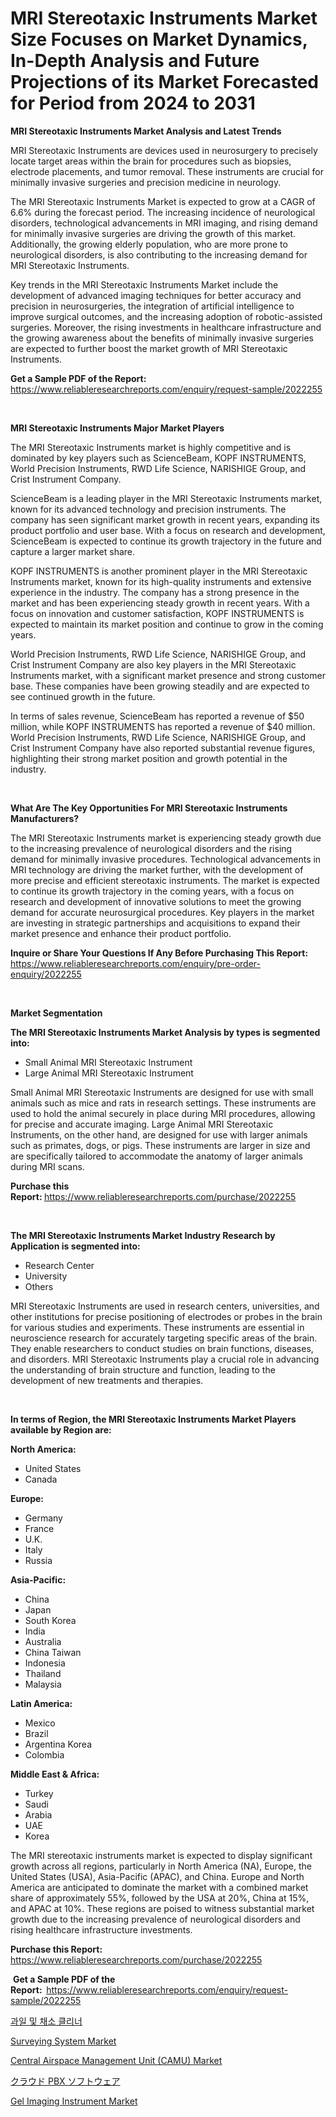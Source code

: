 <p><h1>MRI Stereotaxic Instruments Market Size Focuses on Market Dynamics, In-Depth Analysis and Future Projections of its Market Forecasted for Period from 2024 to 2031</h1></p><p><strong>MRI Stereotaxic Instruments Market Analysis and Latest Trends</strong></p>
<p><p>MRI Stereotaxic Instruments are devices used in neurosurgery to precisely locate target areas within the brain for procedures such as biopsies, electrode placements, and tumor removal. These instruments are crucial for minimally invasive surgeries and precision medicine in neurology.</p><p>The MRI Stereotaxic Instruments Market is expected to grow at a CAGR of 6.6% during the forecast period. The increasing incidence of neurological disorders, technological advancements in MRI imaging, and rising demand for minimally invasive surgeries are driving the growth of this market. Additionally, the growing elderly population, who are more prone to neurological disorders, is also contributing to the increasing demand for MRI Stereotaxic Instruments.</p><p>Key trends in the MRI Stereotaxic Instruments Market include the development of advanced imaging techniques for better accuracy and precision in neurosurgeries, the integration of artificial intelligence to improve surgical outcomes, and the increasing adoption of robotic-assisted surgeries. Moreover, the rising investments in healthcare infrastructure and the growing awareness about the benefits of minimally invasive surgeries are expected to further boost the market growth of MRI Stereotaxic Instruments.</p></p>
<p><strong>Get a Sample PDF of the Report:&nbsp;</strong> <a href="https://www.reliableresearchreports.com/enquiry/request-sample/2022255">https://www.reliableresearchreports.com/enquiry/request-sample/2022255</a></p>
<p>&nbsp;</p>
<p><strong>MRI Stereotaxic Instruments Major Market Players</strong></p>
<p><p>The MRI Stereotaxic Instruments market is highly competitive and is dominated by key players such as ScienceBeam, KOPF INSTRUMENTS, World Precision Instruments, RWD Life Science, NARISHIGE Group, and Crist Instrument Company.</p><p>ScienceBeam is a leading player in the MRI Stereotaxic Instruments market, known for its advanced technology and precision instruments. The company has seen significant market growth in recent years, expanding its product portfolio and user base. With a focus on research and development, ScienceBeam is expected to continue its growth trajectory in the future and capture a larger market share.</p><p>KOPF INSTRUMENTS is another prominent player in the MRI Stereotaxic Instruments market, known for its high-quality instruments and extensive experience in the industry. The company has a strong presence in the market and has been experiencing steady growth in recent years. With a focus on innovation and customer satisfaction, KOPF INSTRUMENTS is expected to maintain its market position and continue to grow in the coming years.</p><p>World Precision Instruments, RWD Life Science, NARISHIGE Group, and Crist Instrument Company are also key players in the MRI Stereotaxic Instruments market, with a significant market presence and strong customer base. These companies have been growing steadily and are expected to see continued growth in the future.</p><p>In terms of sales revenue, ScienceBeam has reported a revenue of $50 million, while KOPF INSTRUMENTS has reported a revenue of $40 million. World Precision Instruments, RWD Life Science, NARISHIGE Group, and Crist Instrument Company have also reported substantial revenue figures, highlighting their strong market position and growth potential in the industry.</p></p>
<p>&nbsp;</p>
<p><strong>What Are The Key Opportunities For MRI Stereotaxic Instruments Manufacturers?</strong></p>
<p><p>The MRI Stereotaxic Instruments market is experiencing steady growth due to the increasing prevalence of neurological disorders and the rising demand for minimally invasive procedures. Technological advancements in MRI technology are driving the market further, with the development of more precise and efficient stereotaxic instruments. The market is expected to continue its growth trajectory in the coming years, with a focus on research and development of innovative solutions to meet the growing demand for accurate neurosurgical procedures. Key players in the market are investing in strategic partnerships and acquisitions to expand their market presence and enhance their product portfolio.</p></p>
<p><strong>Inquire or Share Your Questions If Any Before Purchasing This Report:</strong> <a href="https://www.reliableresearchreports.com/enquiry/pre-order-enquiry/2022255">https://www.reliableresearchreports.com/enquiry/pre-order-enquiry/2022255</a></p>
<p>&nbsp;</p>
<p><strong>Market Segmentation</strong></p>
<p><strong>The MRI Stereotaxic Instruments Market Analysis by types is segmented into:</strong></p>
<p><ul><li>Small Animal MRI Stereotaxic Instrument</li><li>Large Animal MRI Stereotaxic Instrument</li></ul></p>
<p><p>Small Animal MRI Stereotaxic Instruments are designed for use with small animals such as mice and rats in research settings. These instruments are used to hold the animal securely in place during MRI procedures, allowing for precise and accurate imaging. Large Animal MRI Stereotaxic Instruments, on the other hand, are designed for use with larger animals such as primates, dogs, or pigs. These instruments are larger in size and are specifically tailored to accommodate the anatomy of larger animals during MRI scans.</p></p>
<p><strong>Purchase this Report:&nbsp;</strong><a href="https://www.reliableresearchreports.com/purchase/2022255">https://www.reliableresearchreports.com/purchase/2022255</a></p>
<p>&nbsp;</p>
<p><strong>The MRI Stereotaxic Instruments Market Industry Research by Application is segmented into:</strong></p>
<p><ul><li>Research Center</li><li>University</li><li>Others</li></ul></p>
<p><p>MRI Stereotaxic Instruments are used in research centers, universities, and other institutions for precise positioning of electrodes or probes in the brain for various studies and experiments. These instruments are essential in neuroscience research for accurately targeting specific areas of the brain. They enable researchers to conduct studies on brain functions, diseases, and disorders. MRI Stereotaxic Instruments play a crucial role in advancing the understanding of brain structure and function, leading to the development of new treatments and therapies.</p></p>
<p>&nbsp;</p>
<p><strong>In terms of Region, the MRI Stereotaxic Instruments Market Players available by Region are:</strong></p>
<p>
    <p> <strong> North America: </strong>
        <ul>
            <li>United States</li>
            <li>Canada</li>
        </ul>
        </p> 
    <p> <strong> Europe: </strong>
        <ul>
            <li>Germany</li>
            <li>France</li>
            <li>U.K.</li>
            <li>Italy</li>
            <li>Russia</li>
        </ul>
        </p> 
    <p> <strong> Asia-Pacific: </strong>
        <ul>
            <li>China</li>
            <li>Japan</li>
            <li>South Korea</li>
            <li>India</li>
            <li>Australia</li>
            <li>China Taiwan</li>
            <li>Indonesia</li>
            <li>Thailand</li>
            <li>Malaysia</li>
        </ul>
        </p> 
    <p> <strong> Latin America: </strong>
        <ul>
            <li>Mexico</li>
            <li>Brazil</li>
            <li>Argentina Korea</li>
            <li>Colombia</li>
        </ul>
        </p> 
    <p> <strong> Middle East & Africa: </strong>
        <ul>
            <li>Turkey</li>
            <li>Saudi</li>
            <li>Arabia</li>
            <li>UAE</li>
            <li>Korea</li>
        </ul>
    </p>
    </p>
<p><p>The MRI stereotaxic instruments market is expected to display significant growth across all regions, particularly in North America (NA), Europe, the United States (USA), Asia-Pacific (APAC), and China. Europe and North America are anticipated to dominate the market with a combined market share of approximately 55%, followed by the USA at 20%, China at 15%, and APAC at 10%. These regions are poised to witness substantial market growth due to the increasing prevalence of neurological disorders and rising healthcare infrastructure investments.</p></p>
<p><strong>Purchase this Report: </strong><a href="https://www.reliableresearchreports.com/purchase/2022255">https://www.reliableresearchreports.com/purchase/2022255</a></p>
<p>&nbsp;<strong>Get a Sample PDF of the Report:&nbsp;&nbsp;</strong><a href="https://www.reliableresearchreports.com/enquiry/request-sample/2022255">https://www.reliableresearchreports.com/enquiry/request-sample/2022255</a></p>
<p><strong></strong></p>
<p><p><a href="https://medium.com/@boydsmitham726/%EA%B3%BC%EC%9D%BC%EA%B3%BC-%EC%B1%84%EC%86%8C-%EC%84%B8%EC%B2%99%EA%B8%B0-%EC%8B%9C%EC%9E%A5-%EC%9C%A0%ED%98%95-%EC%9D%91%EC%9A%A9-%EB%B0%8F-%EC%A7%80%EB%A6%AC%EC%97%90-%EB%8C%80%ED%95%9C-%ED%8F%AC%EA%B4%84%EC%A0%81%EC%9D%B8-%ED%8F%89%EA%B0%80-6c9698f9fba2">과일 및 채소 클리너</a></p><p><a href="https://automatic-knee-4c7.notion.site/Surveying-System-Market-Research-Report-Unlocks-Analysis-on-the-Market-Financial-Status-Market-Size-be532c4e3f2547fd9b6a16dc7e8ef9bd">Surveying System Market</a></p><p><a href="https://view.publitas.com/reportprime-1/central-airspace-management-unit-camu-market-research-report-provides-critical-insights-that-can-help-shape-business-development-and-investment-strategies/">Central Airspace Management Unit (CAMU) Market</a></p><p><a href="https://medium.com/@noreneward2023/%E3%82%AF%E3%83%A9%E3%82%A6%E3%83%89pbx%E3%82%BD%E3%83%95%E3%83%88%E3%82%A6%E3%82%A7%E3%82%A2%E5%B8%82%E5%A0%B4%E3%81%AE%E3%83%A1%E3%83%88%E3%83%AA%E3%82%AF%E3%82%B9%E3%81%AE%E3%83%87%E3%82%B3%E3%83%BC%E3%83%89-%E5%B8%82%E5%A0%B4%E3%82%B7%E3%82%A7%E3%82%A2-%E3%83%88%E3%83%AC%E3%83%B3%E3%83%89-%E6%88%90%E9%95%B7%E3%83%91%E3%82%BF%E3%83%BC%E3%83%B3-ef38183cb7b8">クラウド PBX ソフトウェア</a></p><p><a href="https://github.com/nicoletavirag/Market-Research-Report-List-2/blob/main/gel-imaging-instrument-market.md">Gel Imaging Instrument Market</a></p></p>